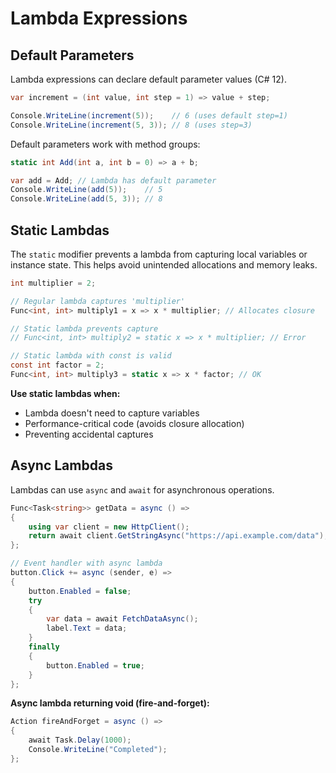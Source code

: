 # Lambda Expressions
## Default Parameters

Lambda expressions can declare default parameter values (C# 12).

```csharp
var increment = (int value, int step = 1) => value + step;

Console.WriteLine(increment(5));    // 6 (uses default step=1)
Console.WriteLine(increment(5, 3)); // 8 (uses step=3)
```

Default parameters work with method groups:

```csharp
static int Add(int a, int b = 0) => a + b;

var add = Add; // Lambda has default parameter
Console.WriteLine(add(5));    // 5
Console.WriteLine(add(5, 3)); // 8
```

## Static Lambdas

The `static` modifier prevents a lambda from capturing local variables or instance state. This helps avoid unintended allocations and memory leaks.

```csharp
int multiplier = 2;

// Regular lambda captures 'multiplier'
Func<int, int> multiply1 = x => x * multiplier; // Allocates closure

// Static lambda prevents capture
// Func<int, int> multiply2 = static x => x * multiplier; // Error

// Static lambda with const is valid
const int factor = 2;
Func<int, int> multiply3 = static x => x * factor; // OK
```

**Use static lambdas when:**

- Lambda doesn't need to capture variables
- Performance-critical code (avoids closure allocation)
- Preventing accidental captures

## Async Lambdas

Lambdas can use `async` and `await` for asynchronous operations.

```csharp
Func<Task<string>> getData = async () =>
{
    using var client = new HttpClient();
    return await client.GetStringAsync("https://api.example.com/data");
};

// Event handler with async lambda
button.Click += async (sender, e) =>
{
    button.Enabled = false;
    try
    {
        var data = await FetchDataAsync();
        label.Text = data;
    }
    finally
    {
        button.Enabled = true;
    }
};
```

**Async lambda returning void (fire-and-forget):**

```csharp
Action fireAndForget = async () =>
{
    await Task.Delay(1000);
    Console.WriteLine("Completed");
};
```

